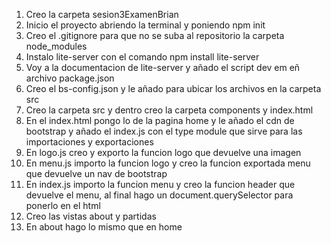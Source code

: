 1. Creo la carpeta sesion3ExamenBrian
2. Inicio el proyecto abriendo la terminal y poniendo npm init
3. Creo el .gitignore para que no se suba al repositorio la carpeta node_modules
4. Instalo lite-server con el comando npm install lite-server
5. Voy a la documentacion de lite-server y añado el script dev em eñ archivo package.json
6. Creo el bs-config.json y le añado para ubicar los archivos en la carpeta src
7. Creo la carpeta src y dentro creo la carpeta components y index.html
8. En el index.html pongo lo de la pagina home y le añado el cdn de bootstrap y añado el index.js con el type module que sirve para las importaciones y exportaciones
9. En logo.js creo y exporto la funcion logo que devuelve una imagen
10. En menu.js importo la funcion logo y creo la funcion exportada menu que devuelve un nav de bootstrap
11. En index.js importo la funcion menu y creo la funcion header que devuelve el menu, al final hago un document.querySelector para ponerlo en el html
12. Creo las vistas about y partidas
13. En about hago lo mismo que en home
